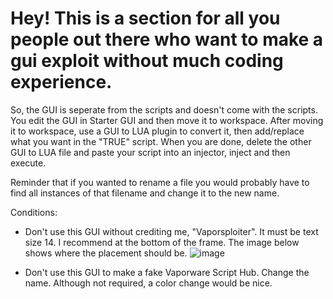 # Hey! This is a section for all you people out there who want to make a gui exploit without much coding experience.

So, the GUI is seperate from the scripts and doesn't come with the scripts. You edit the GUI in Starter GUI and then move it to workspace. After moving it to workspace,
use a GUI to LUA plugin to convert it, then add/replace what you want in the "TRUE" script. When you are done, delete the other GUI to LUA file and paste your script 
into an injector, inject and then execute.

Reminder that if you wanted to rename a file you would probably have to find all instances of that filename and change it to the new name.

Conditions:

* Don't use this GUI without crediting me, "Vaporsploiter". It must be text size 14. I recommend at the bottom of the frame. The image below shows where the placement should be.
![image](https://user-images.githubusercontent.com/77796853/111028865-616fb580-83f1-11eb-8e9d-a5ee8f72b9d7.png)

* Don't use this GUI to make a fake Vaporware Script Hub. Change the name. Although not required, a color change would be nice.

